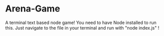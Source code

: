 # Arena-Game
A terminal text based node game! 
You need to have Node installed to run this.
Just navigate to the file in your terminal and run with "node index.js" !

